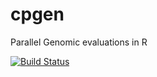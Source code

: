 cpgen
=====

Parallel Genomic evaluations in R

[![Build Status](https://travis-ci.org/cheuerde/cpgen.svg?branch=master)](https://travis-ci.org/cheuerde/cpgen)

